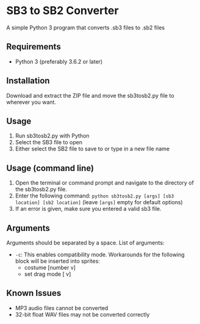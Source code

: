 SB3 to SB2 Converter
==============

A simple Python 3 program that converts .sb3 files to .sb2 files

Requirements
--------------
- Python 3 (preferably 3.6.2 or later)

Installation
--------------
Download and extract the ZIP file and move the sb3tosb2.py file to wherever you want.

Usage
--------------
1. Run sb3tosb2.py with Python
2. Select the SB3 file to open
3. Either select the SB2 file to save to or type in a new file name

Usage (command line)
--------------
1. Open the terminal or command prompt and navigate to the directory of the sb3tosb2.py file.
2. Enter the following command: `python sb3tosb2.py [args] [sb3 location] [sb2 location]` (leave `[args]` empty for default options)
3. If an error is given, make sure you entered a valid sb3 file.

Arguments
--------------
Arguments should be separated by a space.
List of arguments:
- `-c`: This enables compatibility mode. Workarounds for the following block will be inserted into sprites:
  - costume [number v]
  - set drag mode [ v]

Known Issues
--------------
- MP3 audio files cannot be converted
- 32-bit float WAV files may not be converted correctly